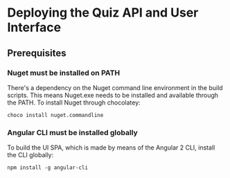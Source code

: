 # Deploying the Quiz API and User Interface

## Prerequisites

### Nuget must be installed on PATH
There's a dependency on the Nuget command line environment in the build scripts.  This means Nuget.exe needs to be installed and available through the PATH.  To install Nuget through chocolatey:

    choco install nuget.commandline

### Angular CLI must be installed globally
To build the UI SPA, which is made by means of the Angular 2 CLI, install the CLI globally:

    npm install -g angular-cli

